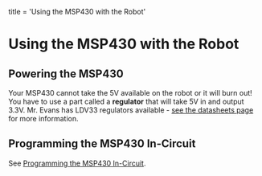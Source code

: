 title = 'Using the MSP430 with the Robot'

# Using the MSP430 with the Robot

## Powering the MSP430

Your MSP430 cannot take the 5V available on the robot or it will burn out!  You have to use a part called a **regulator** that will take 5V in and output 3.3V.  Mr. Evans has LDV33 regulators available - [see the datasheets page](/datasheets) for more information.

## Programming the MSP430 In-Circuit

See [Programming the MSP430 In-Circuit](in_circuit_programming.html).

